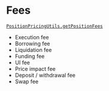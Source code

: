 # Fees

[`PositionPricingUtils.getPositionFees`](https://github.com/gmx-io/gmx-synthetics/blob/caf3dd8b51ad9ad27b0a399f668e3016fd2c14df/contracts/pricing/PositionPricingUtils.sol#L316-L397)

- Execution fee
- Borrowing fee
- Liquidation fee
- Funding fee
- UI fee
- Price impact fee
- Deposit / withdrawal fee
- Swap fee
